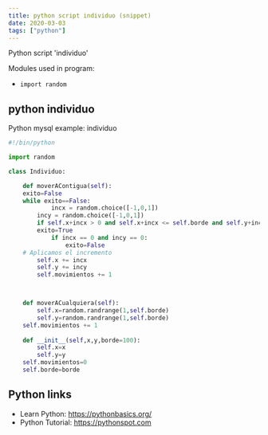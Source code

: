 ```yaml
---
title: python script individuo (snippet)
date: 2020-03-03
tags: ["python"]
---
```

Python script 'individuo'


Modules used in program: 
* `import random`

## python individuo

Python mysql example: individuo

```python
#!/bin/python

import random

class Individuo:

    def moverAContigua(self):
	exito=False
	while exito==False:
    	    incx = random.choice([-1,0,1])
 	    incy = random.choice([-1,0,1])
	    if self.x+incx > 0 and self.x+incx <= self.borde and self.y+incy > 0 and self.y+incy <= self.borde:
		exito=True
            if incx == 0 and incy == 0:
                exito=False
   	# Aplicamos el incremento
        self.x += incx
        self.y += incy
        self.movimientos += 1



    def moverACualquiera(self):
        self.x=random.randrange(1,self.borde)   
        self.y=random.randrange(1,self.borde)   
	self.movimientos += 1
	
    def __init__(self,x,y,borde=100):
        self.x=x
        self.y=y
	self.movimientos=0
	self.borde=borde


```

## Python links

- Learn Python: https://pythonbasics.org/
- Python Tutorial: https://pythonspot.com
